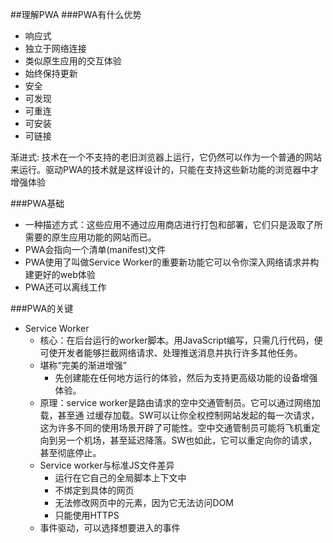 ##理解PWA
###PWA有什么优势
- 响应式
- 独立于网络连接
- 类似原生应用的交互体验
- 始终保持更新
- 安全
- 可发现
- 可重连
- 可安装
- 可链接
 
渐进式:
    技术在一个不支持的老旧浏览器上运行，它仍然可以作为一个普通的网站来运行。驱动PWA的技术就是这样设计的，只能在支持这些新功能的浏览器中才增强体验

###PWA基础
- 一种描述方式：这些应用不通过应用商店进行打包和部署，它们只是汲取了所需要的原生应用功能的网站而已。
- PWA会指向一个清单(manifest)文件
- PWA使用了叫做Service Worker的重要新功能它可以令你深入网络请求并构建更好的web体验
- PWA还可以离线工作

###PWA的关键
- Service Worker
    + 核心：在后台运行的worker脚本。用JavaScript编写，只需几行代码，便可使开发者能够拦截网络请求、处理推送消息并执行许多其他任务。
    + 堪称“完美的渐进增强”
        - 先创建能在任何地方运行的体验，然后为支持更高级功能的设备增强体验。
    + 原理：service worker是路由请求的空中交通管制员。它可以通过网络加载，甚至通
        过缓存加载。SW可以让你全权控制网站发起的每一次请求，这为许多不同的使用场景开辟了可能性。空中交通管制员可能将飞机重定向到另一个机场，甚至延迟降落。SW也如此，它可以重定向你的请求，甚至彻底停止。
    + Service worker与标准JS文件差异
        * 运行在它自己的全局脚本上下文中
        * 不绑定到具体的网页
        * 无法修改网页中的元素，因为它无法访问DOM
        * 只能使用HTTPS
    + 事件驱动，可以选择想要进入的事件
    